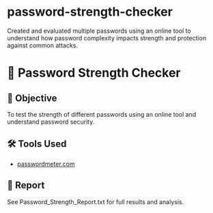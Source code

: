 # password-strength-checker
Created and evaluated multiple passwords using an online tool to understand how password complexity impacts strength and protection against common attacks.
# 🔐 Password Strength Checker

## 📌 Objective
To test the strength of different passwords using an online tool and understand password security.

## 🛠 Tools Used
- [passwordmeter.com](https://passwordmeter.com)

## 📄 Report
See Password_Strength_Report.txt for full results and analysis.
